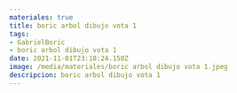 ```yaml
---
materiales: true
title: boric arbol dibujo vota 1
tags:
- GabrielBoric
- boric arbol dibujo vota 1
date: 2021-11-01T23:18:24.150Z
image: /media/materiales/boric arbol dibujo vota 1.jpeg
descripcion: boric arbol dibujo vota 1
---
```

